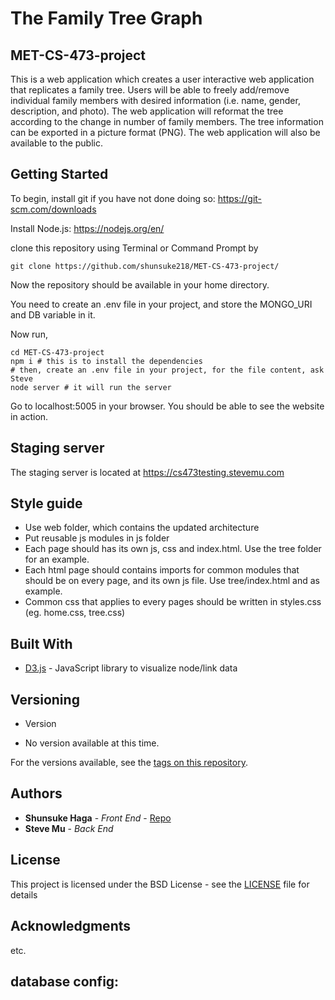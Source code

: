 # The Family Tree Graph
## MET-CS-473-project

This is a web application which creates a user interactive web application that replicates a family tree. Users will be able to freely add/remove individual family members with desired information (i.e. name, gender, description, and photo). The web application will reformat the tree according to the change in number of family members. The tree information can be exported in a picture format (PNG). The web application will also be available to the public.


## Getting Started

To begin, install git if you have not done doing so:
https://git-scm.com/downloads

Install Node.js:
https://nodejs.org/en/


clone this repository using Terminal or Command Prompt by
```
git clone https://github.com/shunsuke218/MET-CS-473-project/
```

Now the repository should be available in your home directory. 

You need to create an .env file in your project, and store the MONGO_URI and DB variable in it.

Now run,
```
cd MET-CS-473-project
npm i # this is to install the dependencies
# then, create an .env file in your project, for the file content, ask Steve
node server # it will run the server
```



Go to localhost:5005 in your browser. You should be able to see the website in action.

## Staging server

The staging server is located at https://cs473testing.stevemu.com

## Style guide

* Use web folder, which contains the updated architecture
* Put reusable js modules in js folder
* Each page should has its own js, css and index.html. Use the tree folder for an example.
* Each html page should contains imports for common modules that should be on every page, and its own js file. Use tree/index.html and as example.
* Common css that applies to every pages should be written in styles.css (eg. home.css, tree.css)

## Built With

* [D3.js](https://d3.js.org/) - JavaScript library to visualize node/link data

## Versioning

* Version 
- No version available at this time.

For the versions available, see the [tags on this repository](https://github.com/shunsuke218/MET-CS-473-project/tags). 

## Authors

* **Shunsuke Haga** - *Front End* - [Repo](https://github.com/shunsuke218)
* **Steve Mu**  - *Back End* 

## License

This project is licensed under the BSD License - see the [LICENSE](LICENSE) file for details

## Acknowledgments

etc.

## database config:

